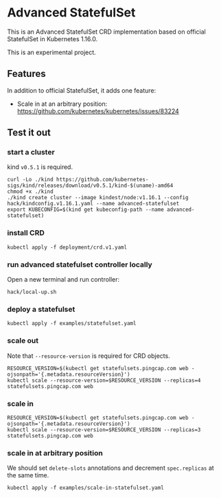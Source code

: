# Advanced StatefulSet

This is an Advanced StatefulSet CRD implementation based on official
StatefulSet in Kubernetes 1.16.0.

This is an experimental project.

## Features

In addition to official StatefulSet, it adds one feature:

- Scale in at an arbitrary position: https://github.com/kubernetes/kubernetes/issues/83224

## Test it out

### start a cluster

kind `v0.5.1` is required.

```
curl -Lo ./kind https://github.com/kubernetes-sigs/kind/releases/download/v0.5.1/kind-$(uname)-amd64
chmod +x ./kind
./kind create cluster --image kindest/node:v1.16.1 --config hack/kindconfig.v1.16.1.yaml --name advanced-statefulset
export KUBECONFIG=$(kind get kubeconfig-path --name advanced-statefulset)
```

### install CRD

```
kubectl apply -f deployment/crd.v1.yaml
```

### run advanced statefulset controller locally

Open a new terminal and run controller:

```
hack/local-up.sh
```

### deploy a statefulset

```
kubectl apply -f examples/statefulset.yaml
```

### scale out

Note that `--resource-version` is required for CRD objects.

```
RESOURCE_VERSION=$(kubectl get statefulsets.pingcap.com web -ojsonpath='{.metadata.resourceVersion}')
kubectl scale --resource-version=$RESOURCE_VERSION --replicas=4 statefulsets.pingcap.com web
```

### scale in

```
RESOURCE_VERSION=$(kubectl get statefulsets.pingcap.com web -ojsonpath='{.metadata.resourceVersion}')
kubectl scale --resource-version=$RESOURCE_VERSION --replicas=3 statefulsets.pingcap.com web
```

### scale in at arbitrary position

We should set `delete-slots` annotations and decrement `spec.replicas` at the
same time.

```
kubectl apply -f examples/scale-in-statefulset.yaml 
```
